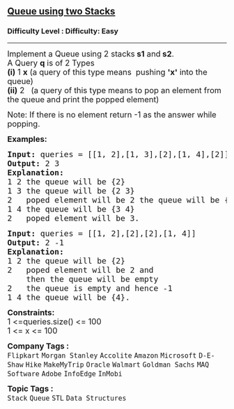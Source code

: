 <h2><a href="https://www.geeksforgeeks.org/problems/queue-using-two-stacks--115418/1?page=2&category=Queue&sortBy=submissions">Queue using two Stacks</a></h2><h3>Difficulty Level : Difficulty: Easy</h3><hr><div class="problems_problem_content__Xm_eO"><p><span style="font-size: 18px;">Implement a Queue using 2 stacks<strong> s1</strong> and<strong> s2</strong>.<br>A Query <strong>q</strong> is of 2 Types<br><strong>(i)</strong> 1 <strong>x</strong> (a query of this type means&nbsp;&nbsp;pushing <strong>'x'</strong> into the queue)<br><strong>(ii)</strong> 2 &nbsp; (a query of this type means to pop an element from the queue and print the popped element)</span></p>
<p><span style="font-size: 18px;">Note:&nbsp;If there is no element return -1 as the answer while popping.</span></p>
<p><strong><span style="font-size: 18px;">Examples:</span></strong></p>
<pre><strong><span style="font-size: 18px;">Input: </span></strong><span style="font-size: 18px;">queries =</span><strong><span style="font-size: 18px;"> </span></strong><span style="font-size: 18px;">[[1, 2],[1, 3],[2],[1, 4],[2]]
<strong>Output: </strong>2 3<strong>
Explanation: </strong>
1 2 the queue will be {2}
1 3 the queue will be {2 3}
2 &nbsp; poped element will be 2 the queue will be {3}
1 4 the queue will be {3 4}
2 &nbsp; poped element will be 3.</span></pre>
<pre><strong><span style="font-size: 18px;">Input: </span></strong><span style="font-size: 18px;">queries = [[1, 2],[2],[2],[1, 4]]
<strong>Output: </strong>2 -1<strong>
Explanation: </strong>
1 2&nbsp;the queue will be {2}
2&nbsp; &nbsp;poped element will be 2 and 
&nbsp;   then the queue will be empty
2&nbsp; &nbsp;the queue is empty and hence -1
1 4&nbsp;the queue will be {4}.</span></pre>
<p><span style="font-size: 18px;"><strong>Constraints:</strong><br>1 &lt;=queries.size()&nbsp;&lt;= 100<br>1 &lt;= x &lt;= 100</span></p></div><p><span style=font-size:18px><strong>Company Tags : </strong><br><code>Flipkart</code>&nbsp;<code>Morgan Stanley</code>&nbsp;<code>Accolite</code>&nbsp;<code>Amazon</code>&nbsp;<code>Microsoft</code>&nbsp;<code>D-E-Shaw</code>&nbsp;<code>Hike</code>&nbsp;<code>MakeMyTrip</code>&nbsp;<code>Oracle</code>&nbsp;<code>Walmart</code>&nbsp;<code>Goldman Sachs</code>&nbsp;<code>MAQ Software</code>&nbsp;<code>Adobe</code>&nbsp;<code>InfoEdge</code>&nbsp;<code>InMobi</code>&nbsp;<br><p><span style=font-size:18px><strong>Topic Tags : </strong><br><code>Stack</code>&nbsp;<code>Queue</code>&nbsp;<code>STL</code>&nbsp;<code>Data Structures</code>&nbsp;